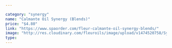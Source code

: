 ```yaml
---

category: "synergy"
name: "Calmante Oil Synergy (Blends)"
price: "$4.80"
link: "https://www.spaorder.com/fleur-calmante-oil-synergy-blends/"
image: "http://res.cloudinary.com/fleuroils/image/upload/v1474520758/Synergy/synergy.jpg"
type: 
---
```

